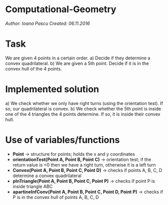 # Computational-Geometry

*Author: Ioana Pascu*
*Created: 06.11.2016*

Task
====

We are given 4 points in a certain order.
a) Decide if they determine a convex quadrilateral.
b) We are given a 5th point. Decide if it is in the convex hull of the 4 points.


Implemented solution
====================

a) We check whether we only have right turns (using the orientation test). If so, our quadrilateral is convex.
b) We check whether the 5th point is inside one of the 4 triangles the 4 points determine. If so, it is inside their convex hull.


Use of variables/functions
==========================

- **Point** -> structure for points; holds the x and y coordinates
- **orientationTest(Point A, Point B, Point C)** -> orientation test; if the return value is <0 then we have a right turn, otherwise it is a left turn 
- **Convex(Point A, Point B, Point C, Point D)** -> checks if points A, B, C, D determine a convex quadrilateral
- **pInTriangle(Point A, Point B, Point C, Point P)** -> checks if point P is inside triangle ABC
- **apartineInfConv(Point A, Point B, Point C, Point D, Point P)** -> checks if P is in the convex hull of points A, B, C, D
